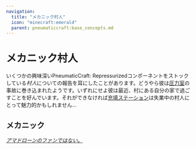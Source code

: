 ```yaml
---
navigation:
  title: "メカニック村人"
  icon: "minecraft:emerald"
  parent: pneumaticcraft:base_concepts.md
---
```


# メカニック村人

いくつかの興味深い<Color hex="#228">PneumaticCraft: Repressurized</Color>コンポーネントをストックしている*村人*についての報告を耳にしたことがあります。どうやら彼は[圧力室](../pressure_chamber.md)の事故に巻き込まれたようです。いずれにせよ彼は最近、村にある自分の家で過ごすことを好んでいます。それができなければ[充填ステーション](../charging_station.md)は失業中の村人にとって魅力的かもしれません...

## メカニック

<GameScene zoom={4}>
  <Entity id="minecraft:villager"data="{VillagerData:{profession:'pneumaticcraft:mechanic'}}" />
</GameScene>

*[アマドローンのファンではない。](../amadron_tablet.md)*

